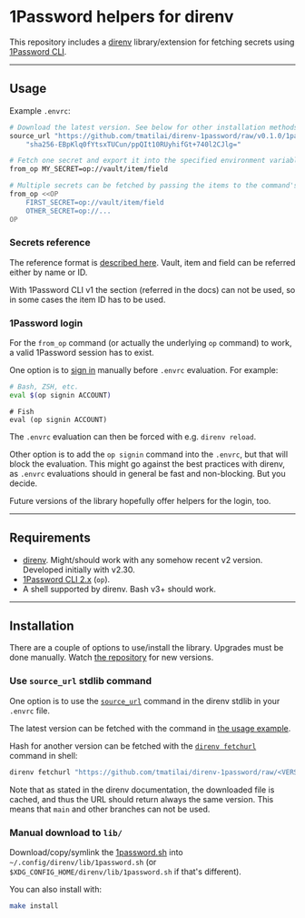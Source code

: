 # 1Password helpers for direnv

This repository includes a [direnv](https://direnv.net) library/extension for fetching secrets using [1Password CLI](https://support.1password.com/command-line/).

---

## Usage

Example `.envrc`:

```bash
# Download the latest version. See below for other installation methods.
source_url "https://github.com/tmatilai/direnv-1password/raw/v0.1.0/1password.sh" \
    "sha256-EBpKlq0fYtsxTUCun/ppQIt10RUyhifGt+740l2CJlg="

# Fetch one secret and export it into the specified environment variable
from_op MY_SECRET=op://vault/item/field

# Multiple secrets can be fetched by passing the items to the command's STDIN
from_op <<OP
    FIRST_SECRET=op://vault/item/field
    OTHER_SECRET=op://...
OP
```

### Secrets reference

The reference format is [described here](https://developer.1password.com/docs/cli/secrets-reference-syntax/). Vault, item and field can be referred either by name or ID.

With 1Password CLI v1 the section (referred in the docs) can not be used, so in some cases the item ID has to be used.

### 1Password login

For the `from_op` command (or actually the underlying `op` command) to work, a valid 1Password session has to exist.

One option is to [sign in](https://support.1password.com/command-line-reference/#signin) manually before `.envrc` evaluation. For example:

```bash
# Bash, ZSH, etc.
eval $(op signin ACCOUNT)
```

```fish
# Fish
eval (op signin ACCOUNT)
```

The `.envrc` evaluation can then be forced with e.g. `direnv reload`.

Other option is to add the `op signin` command into the `.envrc`, but that will block the evaluation.
This might go against the best practices with direnv, as `.envrc` evaluations should in general be fast and non-blocking. But you decide.

Future versions of the library hopefully offer helpers for the login, too.

---

## Requirements

- [direnv](https://direnv.net). Might/should work with any somehow recent v2 version. Developed initially with v2.30.
- [1Password CLI 2.x](https://support.1password.com/command-line/) (`op`).
- A shell supported by direnv. Bash v3+ should work.

---

## Installation

There are a couple of options to use/install the library. Upgrades must be done manually. Watch [the repository](https://github.com/tmatilai/direnv-1password) for new versions.

### Use `source_url` stdlib command

One option is to use the [`source_url`](https://direnv.net/man/direnv-stdlib.1.html#codesourceurl-lturlgt-ltintegrity-hashgtcode) command in the direnv stdlib in your `.envrc` file.

The latest version can be fetched with the command in [the usage example](#usage).

Hash for another version can be fetched with the [`direnv fetchurl`](https://direnv.net/man/direnv-fetchurl.1.html) command in shell:

```bash
direnv fetchurl "https://github.com/tmatilai/direnv-1password/raw/<VERSION>/1password.sh"
```

Note that as stated in the direnv documentation, the downloaded file is cached, and thus the URL should return always the same version. This means that `main` and other branches can not be used.

### Manual download to `lib/`

Download/copy/symlink the [1password.sh](./1password.sh) into `~/.config/direnv/lib/1password.sh` (or `$XDG_CONFIG_HOME/direnv/lib/1password.sh` if that's different).

You can also install with:

```bash
make install
```
